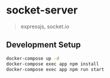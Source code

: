 # socket-server

> expressjs, socket.io

## Development Setup

```bash
docker-compose up -d
docker-compose exec app npm install
docker-compose exec app npm run start
```
